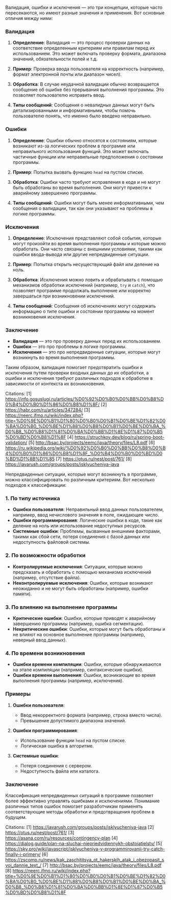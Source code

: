 Валидация, ошибки и исключения — это три концепции, которые часто пересекаются, но имеют разные значения и применения. Вот основные отличия между ними:

### Валидация

1. **Определение**: Валидация — это процесс проверки данных на соответствие определенным критериям или правилам перед их использованием. Это может включать проверку формата, диапазона значений, обязательности полей и т.д.

2. **Пример**: Проверка ввода пользователя на корректность (например, формат электронной почты или диапазон чисел).

3. **Обработка**: В случае неудачной валидации обычно возвращается сообщение об ошибке без прерывания выполнения программы. Это позволяет пользователю исправить ввод.

4. **Типы сообщений**: Сообщения о невалидных данных могут быть детализированными и информативными, чтобы помочь пользователю понять, что именно было введено неправильно.

### Ошибки

1. **Определение**: Ошибки обычно относятся к состояниям, которые возникают из-за логических проблем в программе или неправильного использования функций. Это может включать частичные функции или неправильные предположения о состоянии программы.

2. **Пример**: Попытка вызвать функцию `head` на пустом списке.

3. **Обработка**: Ошибки часто требуют исправления в коде и не могут быть обработаны во время выполнения. Они могут привести к аварийному завершению программы.

4. **Типы сообщений**: Ошибки могут быть менее информативными, чем сообщения о валидации, так как они указывают на проблемы в логике программы.

### Исключения

1. **Определение**: Исключения представляют собой события, которые могут произойти во время выполнения программы и которые можно обработать. Они часто связаны с внешними условиями, такими как ошибки ввода-вывода или другие непредвиденные ситуации.

2. **Пример**: Попытка открыть несуществующий файл или деление на ноль.

3. **Обработка**: Исключения можно ловить и обрабатывать с помощью механизмов обработки исключений (например, `try` и `catch`), что позволяет программе продолжать выполнение или корректно завершаться при возникновении исключений.

4. **Типы сообщений**: Сообщения об исключениях могут содержать информацию о типе ошибки и состоянии программы на момент возникновения исключения.

### Заключение

- **Валидация** — это про проверку данных перед их использованием.
- **Ошибки** — это про проблемы в логике программы.
- **Исключения** — это про непредвиденные ситуации, которые могут возникнуть во время выполнения программы.

Таким образом, валидация помогает предотвратить ошибки и исключения путем проверки входных данных до их обработки, а ошибки и исключения требуют различных подходов к обработке в зависимости от контекста их возникновения.

Citations:
[1] https://info.gosuslugi.ru/articles/%D0%92%D0%B0%D0%BB%D0%B8%D0%B4%D0%B0%D1%86%D0%B8%D1%8F/
[2] https://habr.com/ru/articles/347284/
[3] https://neerc.ifmo.ru/wiki/index.php?title=%D0%9E%D0%B1%D1%80%D0%B0%D0%B1%D0%BE%D1%82%D0%BA%D0%B0_%D0%BE%D1%88%D0%B8%D0%B1%D0%BE%D0%BA_%D0%B8_%D0%B8%D1%81%D0%BA%D0%BB%D1%8E%D1%87%D0%B5%D0%BD%D0%B8%D1%8F
[4] https://struchkov.dev/blog/ru/spring-boot-validation/
[5] http://bsac.by/projects/eemc/java/theory/files/L8.pdf
[6] https://ru.wikipedia.org/wiki/%D0%92%D0%B0%D0%BB%D0%B8%D0%B4%D0%B0%D1%86%D0%B8%D1%8F_%D0%B4%D0%B0%D0%BD%D0%BD%D1%8B%D1%85
[7] https://otus.ru/nest/post/761/
[8] https://javarush.com/groups/posts/isklyucheniya-java


Непредвиденные ситуации, которые могут возникнуть в программе, можно классифицировать по различным критериям. Вот несколько подходов к классификации:

### 1. **По типу источника**

- **Ошибки пользователя**: Неправильный ввод данных пользователем, например, ввод нечислового значения в поле, ожидающее число.
- **Ошибки программирования**: Логические ошибки в коде, такие как деление на ноль или использование недоступных ресурсов.
- **Системные ошибки**: Проблемы, вызванные внешними факторами, такими как сбой сети, потеря соединения с базой данных или недоступность файловой системы.

### 2. **По возможности обработки**

- **Контролируемые исключения**: Ситуации, которые можно предсказать и обработать с помощью механизма исключений (например, отсутствие файла).
- **Неконтролируемые исключения**: Ошибки, которые возникают неожиданно и не могут быть обработаны (например, ошибки памяти).

### 3. **По влиянию на выполнение программы**

- **Критические ошибки**: Ошибки, которые приводят к аварийному завершению программы (например, ошибка сегментации).
- **Некритические ошибки**: Ошибки, которые могут быть обработаны и не влияют на основное выполнение программы (например, неверный ввод данных).

### 4. **По времени возникновения**

- **Ошибки времени компиляции**: Ошибки, которые обнаруживаются на этапе компиляции (например, синтаксические ошибки).
- **Ошибки времени выполнения**: Ошибки, возникающие во время выполнения программы (например, исключения).

### Примеры

1. **Ошибки пользователя**:
   - Ввод некорректного формата (например, строка вместо числа).
   - Превышение допустимого диапазона значений.

2. **Ошибки программирования**:
   - Использование функции `head` на пустом списке.
   - Логическая ошибка в алгоритме.

3. **Системные ошибки**:
   - Потеря соединения с сервером.
   - Недоступность файла или каталога.

### Заключение

Классификация непредвиденных ситуаций в программе позволяет более эффективно управлять ошибками и исключениями. Понимание различных типов ошибок помогает разработчикам применять соответствующие методы обработки и предотвращения проблем в будущем.

Citations:
[1] https://javarush.com/groups/posts/isklyucheniya-java
[2] https://otus.ru/nest/post/761/
[3] https://asana.com/ru/resources/contingency-plan
[4] https://dialog.guide/plan-na-sluchai-niepriedvidiennykh-obstoiatielstv/
[5] https://sky.pro/wiki/javascript/isklyucheniya-v-programmirovanii-try-catch-finally-i-primery/
[6] https://zscomp.ru/news/kak_zaschititsya_ot_hakerskih_atak_i_obezopasit_svoi_dannie_text_/
[7] http://bsac.by/projects/eemc/java/theory/files/L8.pdf
[8] https://neerc.ifmo.ru/wiki/index.php?title=%D0%9E%D0%B1%D1%80%D0%B0%D0%B1%D0%BE%D1%82%D0%BA%D0%B0_%D0%BE%D1%88%D0%B8%D0%B1%D0%BE%D0%BA_%D0%B8_%D0%B8%D1%81%D0%BA%D0%BB%D1%8E%D1%87%D0%B5%D0%BD%D0%B8%D1%8F
